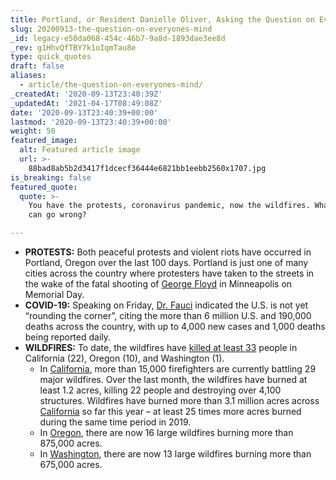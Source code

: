 ```yaml
---
title: Portland, or Resident Danielle Oliver, Asking the Question on Everyone's Mind.
slug: 20200913-the-question-on-everyones-mind
_id: legacy-e50da068-454c-46b7-9a8d-1893dae3ee8d
_rev: g1HhvQfTBY7k1oIqmTau8e
type: quick_quotes
draft: false
aliases:
  - article/the-question-on-everyones-mind/
_createdAt: '2020-09-13T23:40:39Z'
_updatedAt: '2021-04-17T08:49:08Z'
date: '2020-09-13T23:40:39+00:00'
lastmod: '2020-09-13T23:40:39+00:00'
weight: 50
featured_image:
  alt: Featured article image
  url: >-
    88bad8ab5b2d3417f1dcecf36444e6821bb1eebb2560x1707.jpg
is_breaking: false
featured_quote:
  quote: >-
    You have the protests, coronavirus pandemic, now the wildfires. What else
    can go wrong?

---
```

* **PROTESTS:** Both peaceful protests and violent riots have occurred in Portland, Oregon over the last 100 days. Portland is just one of many cities across the country where protesters have taken to the streets in the wake of the fatal shooting of [George Floyd](https://smarthernews.com/article/developing-story-the-death-of-george-floyd/) in Minneapolis on Memorial Day.
* **COVID-19:** Speaking on Friday, [Dr. Fauci](https://www.cnn.com/2020/09/11/health/us-coronavirus-friday/index.html) indicated the U.S. is not yet “rounding the corner”, citing the more than 6 million U.S. and 190,000 deaths across the country, with up to 4,000 new cases and 1,000 deaths being reported daily.
* **WILDFIRES:** To date, the wildfires have [killed at least 33](https://apnews.com/14204c0735fb87d3d126992e0523d011) people in California (22), Oregon (10), and Washington (1).
  * In [California](https://fire.ca.gov/daily-wildfire-report/), more than 15,000 firefighters are currently battling 29 major wildfires. Over the last month, the wildfires have burned at least 1.2 acres, killing 22 people and destroying over 4,100 structures. Wildfires have burned more than 3.1 million acres across [California](https://www.fire.ca.gov/incidents/) so far this year – at least 25 times more acres burned during the same time period in 2019.
  * In [Oregon](https://www.facebook.com/BLMOregon/posts/3559032794118494), there are now 16 large wildfires burning more than 875,000 acres.
  * In [Washington](https://www.facebook.com/BLMOregon/posts/3559032794118494), there are now 13 large wildfires burning more than 675,000 acres.
